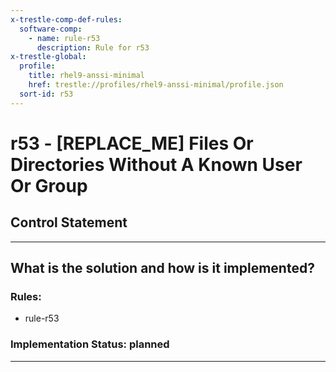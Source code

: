 ```yaml
---
x-trestle-comp-def-rules:
  software-comp:
    - name: rule-r53
      description: Rule for r53
x-trestle-global:
  profile:
    title: rhel9-anssi-minimal
    href: trestle://profiles/rhel9-anssi-minimal/profile.json
  sort-id: r53
---
```


# r53 - \[REPLACE_ME\] Files Or Directories Without A Known User Or Group

## Control Statement

______________________________________________________________________

## What is the solution and how is it implemented?

<!-- For implementation status enter one of: implemented, partial, planned, alternative, not-applicable -->

<!-- Note that the list of rules under ### Rules: is read-only and changes will not be captured after assembly to JSON -->

<!-- Add control implementation description here for control: r53 -->

### Rules:

  - rule-r53

### Implementation Status: planned

______________________________________________________________________
